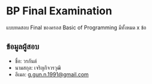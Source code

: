 # BP Final Examination

แบบทดสอบ Final ของครอส Basic of Programming มีทั้งหมด x ข้อ

## ข้อมูลผู้สอบ

- ชื่อ: วรกันต์
- นามสกุล: เจริญกิจวรวุฒิ
- อีเมล: g.gun.n.1991@gmail.com
